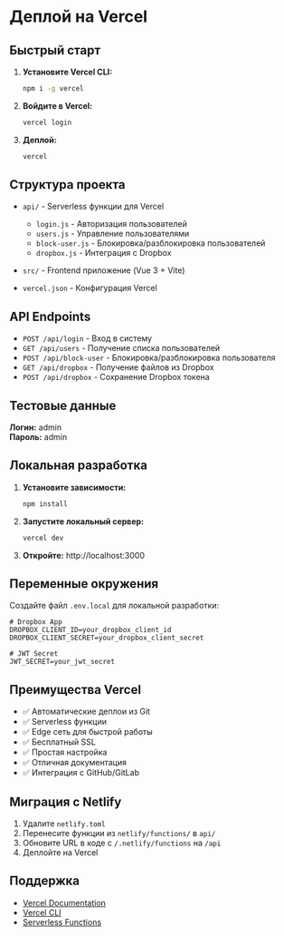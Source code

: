 # Деплой на Vercel

## Быстрый старт

1. **Установите Vercel CLI:**
   ```bash
   npm i -g vercel
   ```

2. **Войдите в Vercel:**
   ```bash
   vercel login
   ```

3. **Деплой:**
   ```bash
   vercel
   ```

## Структура проекта

- `api/` - Serverless функции для Vercel
  - `login.js` - Авторизация пользователей
  - `users.js` - Управление пользователями
  - `block-user.js` - Блокировка/разблокировка пользователей
  - `dropbox.js` - Интеграция с Dropbox

- `src/` - Frontend приложение (Vue 3 + Vite)
- `vercel.json` - Конфигурация Vercel

## API Endpoints

- `POST /api/login` - Вход в систему
- `GET /api/users` - Получение списка пользователей
- `POST /api/block-user` - Блокировка/разблокировка пользователя
- `GET /api/dropbox` - Получение файлов из Dropbox
- `POST /api/dropbox` - Сохранение Dropbox токена

## Тестовые данные

**Логин:** admin  
**Пароль:** admin

## Локальная разработка

1. **Установите зависимости:**
   ```bash
   npm install
   ```

2. **Запустите локальный сервер:**
   ```bash
   vercel dev
   ```

3. **Откройте:** http://localhost:3000

## Переменные окружения

Создайте файл `.env.local` для локальной разработки:

```env
# Dropbox App
DROPBOX_CLIENT_ID=your_dropbox_client_id
DROPBOX_CLIENT_SECRET=your_dropbox_client_secret

# JWT Secret
JWT_SECRET=your_jwt_secret
```

## Преимущества Vercel

- ✅ Автоматические деплои из Git
- ✅ Serverless функции
- ✅ Edge сеть для быстрой работы
- ✅ Бесплатный SSL
- ✅ Простая настройка
- ✅ Отличная документация
- ✅ Интеграция с GitHub/GitLab

## Миграция с Netlify

1. Удалите `netlify.toml`
2. Перенесите функции из `netlify/functions/` в `api/`
3. Обновите URL в коде с `/.netlify/functions` на `/api`
4. Деплойте на Vercel

## Поддержка

- [Vercel Documentation](https://vercel.com/docs)
- [Vercel CLI](https://vercel.com/docs/cli)
- [Serverless Functions](https://vercel.com/docs/functions) 